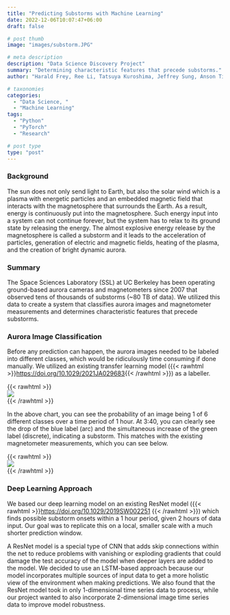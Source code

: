 ```yaml
---
title: "Predicting Substorms with Machine Learning"
date: 2022-12-06T10:07:47+06:00
draft: false

# post thumb
image: "images/substorm.JPG"

# meta description
description: "Data Science Discovery Project"
summary: "Determining characteristic features that precede substorms."
author: "Harald Frey, Ree Li, Tatsuya Kuroshima, Jeffrey Sung, Anson Tiong, Marlo Zhang & Ashna Wadhwa"

# taxonomies
categories: 
  - "Data Science, "
  - "Machine Learning"
tags:
  - "Python"
  - "PyTorch"
  - "Research"

# post type
type: "post"
---
```


### Background
The sun does not only send light to Earth, but also the solar wind which is a plasma with energetic particles and an embedded magnetic field that interacts with the magnetosphere that surrounds the Earth. As a result, energy is continuously put into the magnetosphere. Such energy input into a system can not continue forever, but the system has to relax to its ground state by releasing the energy. The almost explosive energy release by the magnetosphere is called a substorm and it leads to the acceleration of particles, generation of electric and magnetic fields, heating of the plasma, and the creation of bright dynamic aurora.

### Summary
The Space Sciences Laboratory (SSL) at UC Berkeley has been operating ground-based aurora cameras and magnetometers since 2007 that observed tens of thousands of substorms (~80 TB of data). We utilized this data to create a system that classifies aurora images and magnetometer measurements and determines characteristic features that precede substorms.

### Aurora Image Classification
Before any prediction can happen, the aurora images needed to be labeled into different classes, which would be ridiculously time consuming if done manually. We utilized an existing transfer learning model ({{< rawhtml >}}<a href="https://doi.org/10.1029/2021JA029683" rel="noopener noreferrer" target="_blank">https://doi.org/10.1029/2021JA029683</a>{{< /rawhtml >}}) as a labeller.

{{< rawhtml >}} <img class="img-fluid w-100 mb-4" src="/images/aurora-classification.jpg" style="display: block; margin: 0 auto"> </img> {{< /rawhtml >}}

In the above chart, you can see the probability of an image being 1 of 6 different classes over a time period of 1 hour. At 3:40, you can clearly see the drop of the blue label (arc) and the simultaneous increase of the green label (discrete), indicating a substorm. This matches with the existing magnetometer measurements, which you can see below.

{{< rawhtml >}} <img class="img-fluid w-100 mb-4" src="/images/magnetometer-data.jpeg" style="display: block; margin: 0 auto"> </img> {{< /rawhtml >}}

### Deep Learning Approach
We based our deep learning model on an existing ResNet model ({{< rawhtml >}}<a href="https://doi.org/10.1029/2019SW002251 " rel="noopener noreferrer" target="_blank">https://doi.org/10.1029/2019SW002251 </a>{{< /rawhtml >}}) which finds possible substorm onsets within a 1 hour period, given 2 hours of data input. Our goal was to replicate this on a local, smaller scale with a much shorter prediction window.

A ResNet model is a special type of CNN that adds skip connections within the net to reduce problems with vanishing or exploding gradients that could damage the test accuracy of the model when deeper layers are added to the model. We decided to use an LSTM-based approach because our model incorporates multiple sources of input data to get a more holistic view of the environment when making predictions. We also found that the ResNet model took in only 1-dimensional time series data to process, while our project wanted to also incorporate 2-dimensional image time series data to improve model robustness.